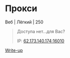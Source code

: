 # Прокси #
Веб | Лёгкий | 250
> Доступа нет...для Вас?
>
> IP: [62.173.140.174:16010](http://62.173.140.174:16010)

[Write-up](WRITEUP.md)
